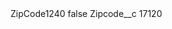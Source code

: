 <?xml version="1.0" encoding="UTF-8"?>
<CustomMetadata xmlns="http://soap.sforce.com/2006/04/metadata" xmlns:xsi="http://www.w3.org/2001/XMLSchema-instance" xmlns:xsd="http://www.w3.org/2001/XMLSchema">
    <label>ZipCode1240</label>
    <protected>false</protected>
    <values>
        <field>Zipcode__c</field>
        <value xsi:type="xsd:string">17120</value>
    </values>
</CustomMetadata>
